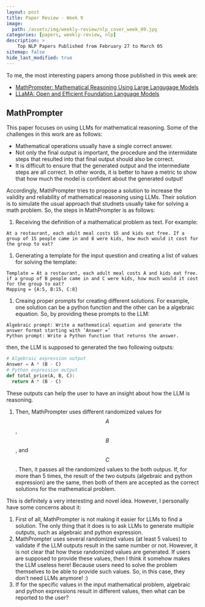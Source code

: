 ```yaml
---
layout: post
title: Paper Review - Week 9
image: 
  path: /assets/img/weekly-review/nlp_cover_week_09.jpg
categories: [papers, weekly-review, nlp]
description: >
    Top NLP Papers Published from February 27 to March 05
sitemap: false
hide_last_modified: true
---
```


To me, the most interesting papers among those published in this week are:
* [MathPrompter: Mathematical Reasoning Using Large Langugage Models][mathPrompter]
* [LLaMA: Open and Efficient Foundation Language Models][LLaMa]


## MathPrompter

This paper focuses on using LLMs for mathematical reasoning. Some of the challenges in this work are as follows:

* Mathematical operations usually have a single correct answer.
* Not only the final output is important, the procedure and the intermidate steps that resulted into that final output should also be correct.
* It is difficult to ensure that the generated output and the intermediate steps are all correct. In other words, it is better to have a metric to show that how much the model is confident about the generated output!

Accordingly, MathPrompter tries to propose a solution to increase the validity and reliability of mathematical reasoning using LLMs. Their solution is to simulate the usual approach that studnets usually take for solving a math problem. So, the steps in MathPrompter is as follows:

1. Receiving the definition of a mathematical problem as text. For example:
````
At a restaurant, each adult meal costs $5 and kids eat free. If a group of 15 people came in and 8 were kids, how much would it cost for the group to eat? 
````
1. Generating a template for the input question and creating a list of values for solving the template:
````
Template = At a restaurant, each adult meal costs A and kids eat free. if a group of B people came in and C were kids, how much would it cost for the group to eat?
Mapping = {A:5, B:15, C:8}
````
1. Creaing proper prompts for creating different solutions. For example, one solution can be a python function and the other can be a algebraic equation. So, by providing these prompts to the LLM:
````
Algebraic prompt: Write a mathematical equation and generate the answer format starting with ‘Answer =’
Python prompt: Write a Python function that returns the answer.
````
then, the LLM is supposed to generated the two following outputs:
````python
# Algebraic expression output
Answer = A * (B - C)
# Python expression output
def total_price(A, B, C):
  return A * (B - C)
````
These outputs can help the user to have an insight about how the LLM is reasoning.
1. Then, MathPrompter uses different randomized values for $$A$$, $$B$$, and $$C$$. Then, it passes all the randomized values to the both outpus. If, for more than 5 times, the result of the two outputs (algebraic and python expression) are the same, then both of them are accepted as the correct solutions for the mathematical problem.

This is definitely a very interesting and novel idea. However, I personally have some concerns about it:
1. First of all, MathPrompter is not making it easier for LLMs to find a solution. The only thing that it does is to ask LLMs to generate multiple outputs, such as algebraic and python expression. 
1. MathPrompter uses several randomized values (at least 5 values) to validate if the LLM outputs result in the same number or not. However, it is not clear that how these randomized values are generated. If users are supposed to provide these values, then I think it somehow makes the LLM useless here! Because users need to solve the problem themselves to be able to provide such values. So, in this case, they don't need LLMs anymore! :)
1. If for the specific values in the input mathematical problem, algebraic and python expressions result in different values, then what can be reported to the user?


[mathPrompter]: https://arxiv.org/pdf/2303.05398.pdf
[LLaMa]: https://arxiv.org/pdf/2302.13971.pdf